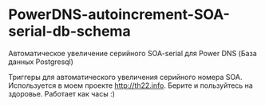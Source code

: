 # PowerDNS-autoincrement-SOA-serial-db-schema
Автоматическое увеличение серийного SOA-serial для Power DNS (База данных Postgresql)

Триггеры для автоматического увеличения серийного номера SOA. Используется в моем проекте http://th22.info.
Берите и пользуйтесь на здоровье. Работает как часы :)
